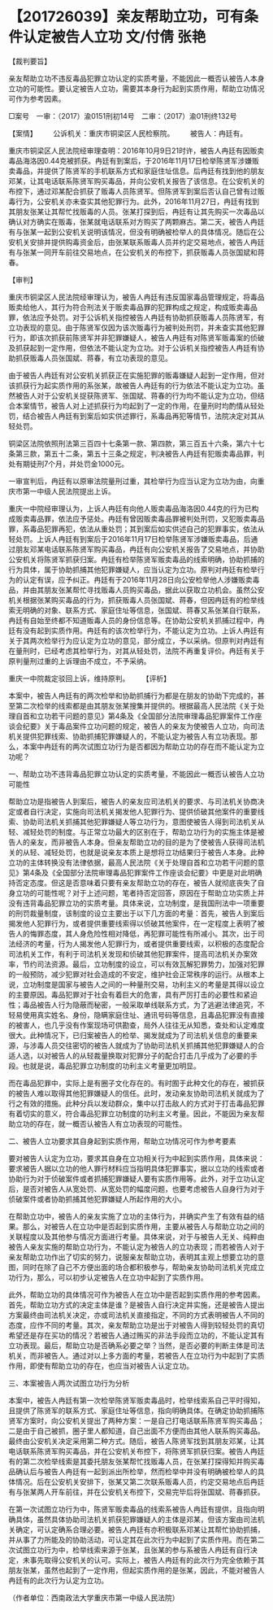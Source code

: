 # 【201726039】亲友帮助立功，可有条件认定被告人立功 文/付倩 张艳

【裁判要旨】

亲友帮助立功不违反毒品犯罪立功认定的实质考量，不能因此一概否认被告人本身立功的可能性。要认定被告人立功，需要其本身行为起到实质作用，帮助立功情况可作为参考因素。

□案号　一审：（2017）渝0151刑初14号　二审：（2017）渝01刑终132号

【案情】 　　公诉机关：重庆市铜梁区人民检察院。 　　被告人：冉廷有。

重庆市铜梁区人民法院经审理查明：2016年10月9日21时许，被告人冉廷有因贩卖毒品海洛因0.44克被抓获。冉廷有到案后，于2016年11月17日检举陈贤军涉嫌贩卖毒品，并提供了陈贤军的手机联系方式和家庭住址信息。后冉廷有找到他的朋友邓某，让其电话联系陈贤军购买毒品，并向公安机关报告了该信息。在公安机关的布控下，通过邓某配合抓获了贩毒人员陈贤军。但陈贤军到案后否认自己曾有过贩毒行为，公安机关亦未查实其他犯罪行为。此外，2016年11月27日，冉廷有找到其朋友张某让其帮忙找贩毒的人员。张某打探到后，冉廷有让其先购买一次毒品以确认对方确实在贩毒，张某就电话联系对方购买了两颗麻古。第二天，被告人冉廷有与张某一起到公安机关说明该情况，但没有明确被检举人的具体情况。随后在公安机关安排并提供购毒资金后，由张某联系贩毒人员并约定交易地点，被告人冉廷有与张某一同开车前往交易地点，在公安机关的布控下，抓获贩毒人员张国斌和蒋春。

【审判】

重庆市铜梁区人民法院经审理认为，被告人冉廷有违反国家毒品管理规定，将毒品贩卖给他人，其行为符合刑法关于贩卖毒品罪的犯罪构成之规定，构成贩卖毒品罪，依法应予处罚。对于公诉机关指控被告人冉廷有协助抓获贩毒人员陈贤军，有立功表现的意见。由于陈贤军仅因为该次贩毒行为被判处刑罚，并未查实其他犯罪行为，即该次抓获前陈贤军并非犯罪嫌疑人，被告人冉廷有对陈贤军贩毒案的侦破及抓获起到一定作用，但依法不能认定为立功。对于公诉机关指控被告人冉廷有协助抓获贩毒人员张国斌、蒋春，有立功表现的意见。

由于被告人冉廷有对公安机关抓获正在实施犯罪的贩毒嫌疑人起到一定作用，但对该抓获行为起实质作用的系张某，故被告人冉廷有的行为依法不能认定为立功。虽然被告人对于公安机关捉获陈贤军、张国斌、蒋春的行为均不能认定为立功，但结合本案情节，被告人对上述抓获行为均起到了一定的作用，在量刑时均酌情从轻处罚，结合被告人冉廷有到案后如实供述罪行，系毒品再犯等情节，法院决定对其从轻处罚。

铜梁区法院依照刑法第三百四十七条第一款、第四款，第三百五十六条，第六十七条第三款，第五十二条，第五十三条之规定，判决被告人冉廷有犯贩卖毒品罪，判处有期徒刑7个月，并处罚金1000元。

一审宣判后，冉廷有以原审法院量刑过重，其检举行为应当认定为立功为由，向重庆市第一中级人民法院提出上诉。

重庆一中院经审理认为，上诉人冉廷有向他人贩卖毒品海洛因0.44克的行为已构成贩卖毒品罪，依法应予惩处。冉廷有曾因贩卖毒品罪被判处刑罚，又犯贩卖毒品罪，系毒品犯罪再犯，依法从重处罚；其到案后如实供述自己的犯罪事实，依法从轻处罚。上诉人冉廷有到案后于2016年11月17日检举陈贤军涉嫌贩卖毒品，后通过朋友邓某电话联系陈贤军购买毒品，冉廷有向公安机关报告了交易地点，并协助公安机关将陈贤军抓获归案。冉廷有检举陈贤军贩卖毒品的线索明确，协助抓捕的行为具体，属于协助抓捕其他犯罪嫌疑人，应当认定为立功。原判对冉廷有检举行为的认定有误，应予纠正。冉廷有于2016年11月28日向公安检举他人涉嫌贩卖毒品，并由其朋友张某帮忙寻找贩毒人员购买毒品，据此以获取立功机会。虽然公安机关根据张某购买毒品的行为，抓获贩毒人员张国斌、蒋春，但因冉廷有的检举线索无明确的对象、联系方式、家庭住址等信息，张国斌、蒋春又系张某自行联系，冉廷有自始至终都不知道贩毒人员的身份信息等。在协助公安机关抓捕过程中，冉廷有没有起到实质作用。冉廷有的该次检举行为，不能认定为立功。上诉人冉廷有关于其两次检举行为应认定为立功的意见，部分成立，予以采纳。但原判对冉廷有在量刑时，已经考虑其检举行为，对其从轻处罚，法院不再重复评价。冉廷有关于原判量刑过重的上诉理由不成立，不予采纳。

重庆一中院裁定驳回上诉，维持原判。 　　【评析】

本案中，被告人冉廷有的两次检举和协助抓捕行为都是在朋友的协助下完成的，甚至第二次检举的线索都是由其朋友张某搜集并提供的。根据最高人民法院《关于处理自首和立功若干问题的意见》第4条及《全国部分法院审理毒品犯罪案件工作座谈会纪要》关于毒品案件立功问题的规定，被告人的亲友为使被告人立功，向司法机关提供犯罪线索、协助抓捕犯罪嫌疑人的，不能认定为被告人有立功表现。那么，本案中冉廷有的两次试图立功行为是否都因为帮助立功的存在而不能认定为立功呢？

一、帮助立功不违背毒品犯罪立功认定的实质考量，不能因此一概否认被告人立功可能性

帮助立功是指被告人到案后，被告人的亲友应司法机关的要求、与司法机关协商决定或者自行决定，实施向司法机关揭发他人犯罪行为、提供侦破其他案件的重要线索、协助司法机关抓捕其他犯罪嫌疑人等立功行为，意图使被告人得到司法机关从轻、减轻处罚的制度。与正常立功最大的区别在于，帮助立功行为的实施主体是被告人的亲友，而非被告人本身。但亲友帮助立功的目的是为了使被告人获得司法机关的从轻、减轻处罚，也就是说亲友本质上是想将立功结果归于被告人本身。此种立功的主体转换没有法律依据，最高人民法院《关于处理自首和立功若干问题的意见》第4条及《全国部分法院审理毒品犯罪案件工作座谈会纪要》中更是对此明确持否定态度。但这是否意味着只要有亲友帮助立功的存在，被告人就彻底丧失了自身立功的可能性呢？对于上述问题，笔者持否定回答，原因在于帮助立功实质上并没有违背毒品犯罪立功的实质考量。具体来说，立功制度，是我国刑法中一项重要的刑罚裁量制度，该制度的设立主要出于以下几方面的考量：首先，被告人到案后揭发他人犯罪行为，或者提供重要线索得以侦破其他案件，在一定程度上表明了被告人的悔罪态度，其人身危险性相对降低，再犯罪可能性有所减小。其次，出于司法经济的考量，行为人揭发他人犯罪行为，或者提供重要线索，以积极的态度配合司法机关工作，有利于司法机关发现和侦破其他犯罪案件，提高司法机关办案效率，节约司法资源。最后，立功制度的设立，可以有效瓦解犯罪势力，加强对犯罪的一般预防，减少犯罪对社会造成的不安定，维护社会正常秩序的运行。从根本上说，立功制度是国家与被告人之间的一种量刑交易，功利主义的考量是其得以设立的主要原因。毒品犯罪对于社会有着巨大的危害，具有严厉打击的必要性和紧迫性；毒品被告人行为隐蔽而秘密，一般采取单线联系方式，为了逃避法律追究，不轻易使用真实姓名、身份，隐瞒家庭住址、通讯号码等信息，且毒品犯罪没有直接的被害人，也几乎没有作案现场可供勘查，局外人往往无从知悉，查处和认定难度很大。此种情况下，已归案被告人的检举、揭发就成为了司法机关信息的重要来源，与涉毒人员交往密切的被告人就成为了协助司法机关抓捕其他犯罪嫌疑人的合适人选，以对被告人的从轻裁量换取对犯罪分子的配合打击几乎成为了必要的手段。也就是说，毒品犯罪立功制度的功利主义考量更加明显。

而在毒品犯罪中，实际上是有圈子文化存在的。有时囿于此种文化的存在，被抓获的被告人难以取得其他犯罪嫌疑人的信任。此时，发动亲友协助司法机关就成为了行之有效的措施。此种分兵以发动群众，集中以打击敌人的方式对于打击毒品犯罪有着切实的意义，符合毒品犯罪立功制度的功利主义考量。因此，不能因为亲友帮助立功的存在，就一概否认被告人有立功表现的可能性。

二、被告人立功要求其自身起到实质作用，帮助立功情况可作为参考要素

要对被告人认定为立功，要求其自身在立功相关行为中起到实质作用，具体来说：要求被告人据以立功的他人罪行材料应当指明具体犯罪事实，据以立功的线索或者协助行为对于侦破案件或者抓捕犯罪嫌疑人要有实质作用等。此外，对于立功认定后，是否对被告人从宽处罚、从宽处罚的幅度问题，也要考虑被告人自身行为对于侦破案件或者协助抓捕其他犯罪嫌疑人所起作用的大小。

在帮助立功中，被告人的亲友实施了立功的主体行为，并确实产生了有效有益的结果。那么，对被告人在立功中是否起到实质作用，主要从被告人与帮助立功之间的关联程度以及其他参与情况方面进行考量。具体来说，对于与被告人无关、纯粹由被告人亲友实施的帮助立功行为，不能认定为被告人的立功表现；而若被告人对于亲友帮助立功作出了切实的努力，说服亲友帮助立功，表明其主观上想要立功的意图，同时在除了自己不方便出面的场合都积极参与，帮助亲友协助司法机关完成立功行为，那么，可以初步认定被告人在立功中起到了实质作用。

此外，帮助立功的具体情况可作为被告人在立功中是否起到实质作用的参考因素。首先，帮助立功方式的决定主体是谁？是被告人自行决定并实施，还是被告人提出方案最终由司法机关决定，亦或司法机关直接指定，不同的方式表明被告人不同的态度，应作不同的考量。其次，亲友帮助立功是出于对被告人得到较轻处罚的真切希望还是存在买功的情况？若被告人通过贿买的非法手段而立功的，不能认定其有立功表现。最后，帮助立功是否确系必要之举？当然，是否必要的判断主体是司法机关，而非被告人。通过对以上多方面的考量，若被告人在立功行为中起到了实质作用，即使有帮助立功的存在，也应当对被告人认定立功。

三、本案被告人两次试图立功行为分析

本案中，被告人冉廷有第一次检举陈贤军贩卖毒品时，检举线索系自己平时得知，且提供了陈贤军的联系方式、家庭住址等信息，指向明确具体。在确定协助抓捕陈贤军方案时，向公安机关提出了两种方案：一是自己打电话联系陈贤军购买毒品；二是由于自己被抓，圈子里人都知道，自己出面不方便而由其他人联系购买毒品。最终由公安机关决定采用第二种方式。随后，被告人陈贤军找到其朋友邓某，让其电话联系陈贤军购买毒品，并在公安机关布控下，将陈贤军抓获归案。被告人冉廷有的第二次检举线索是其委托朋友张某帮忙找贩毒人员，在张某打探得知并购买毒品确认后与被告人冉廷有一起到派出所检举，然而检举中并没有明确被检举人的具体情况。后在公安机关安排下，张某又第二次联系贩毒人员，约定交易地点后冉廷有与张某两人开车前往，并在公安机关布控下，交易完毕后将张国斌、蒋春抓获。

在第一次试图立功行为中，陈贤军贩卖毒品的线索系被告人冉廷有提供，且指向明确具体，虽然具体协助司法机关抓获犯罪嫌疑人的主体是邓某，但该方案由司法机关确定，可认定确系合理必要。被告人冉廷有亦积极联系邓某让其帮忙协助抓捕，并从事了力所能及的协助活动，可认定其在此次行为中起到了实质作用。而在第二次试图立功行为中，检举线索来源于张某，且张某的参与系被告人冉廷有自行决定，未事先取得公安机关的认可。实际上，被告人冉廷有的此次行为完全依赖于其朋友张某，虽然也起到了一定作用，但起实质作用的是张某，因此，不能对被告人冉廷有的此次行为认定为立功。

（作者单位：西南政法大学重庆市第一中级人民法院）